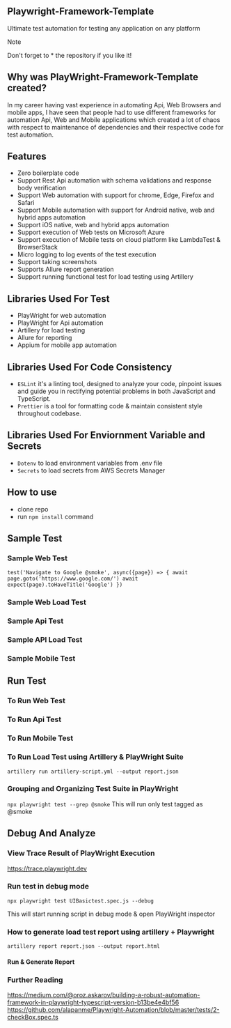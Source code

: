 ## Playwright-Framework-Template

Ultimate test automation for testing any application on any platform

> [!NOTE]
> Don't forget to \* the repository if you like it!

## Why was PlayWright-Framework-Template created?

In my career having vast experience in automating Api, Web Browsers and mobile apps, I have seen that people had to use different frameworks for automation Api, Web and Mobile applications which created a lot of chaos with respect to maintenance of dependencies and their respective code for test automation.

## Features

- Zero boilerplate code
- Support Rest Api automation with schema validations and response body verification
- Support Web automation with support for chrome, Edge, Firefox and Safari
- Support Mobile automation with support for Android native, web and hybrid apps automation
- Support iOS native, web and hybrid apps automation
- Support execution of Web tests on Microsoft Azure
- Support execution of Mobile tests on cloud platform like LambdaTest & BrowserStack
- Micro logging to log events of the test execution
- Support taking screenshots
- Supports Allure report generation
- Support running functional test for load testing using Artillery

## Libraries Used For Test

- PlayWright for web automation
- PlayWright for Api automation
- Artillery for load testing
- Allure for reporting
- Appium for mobile app automation

## Libraries Used For Code Consistency

- `ESLint` it's a linting tool, designed to analyze your code, pinpoint issues and guide you in rectifying potential problems in both JavaScript and TypeScript.
- `Prettier` is a tool for formatting code & maintain consistent style throughout codebase.

## Libraries Used For Enviornment Variable and Secrets
- `Dotenv` to load environment variables from .env file
- `Secrets` to load secrets from AWS Secrets Manager

## How to use

- clone repo
- run `npm install` command

## Sample Test

### Sample Web Test

`test('Navigate to Google @smoke', async({page}) => {
    await page.goto('https://www.google.com/')
    await expect(page).toHaveTitle('Google')
})`

### Sample Web Load Test

### Sample Api Test

### Sample API Load Test

### Sample Mobile Test

## Run Test

### To Run Web Test

### To Run Api Test

### To Run Mobile Test

### To Run Load Test using Artillery & PlayWright Suite

`artillery run artillery-script.yml --output report.json`

### Grouping and Organizing Test Suite in PlayWright

`npx playwright test --grep @smoke`
This will run only test tagged as @smoke

## Debug And Analyze

### View Trace Result of PlayWright Execution

https://trace.playwright.dev

### Run test in debug mode

`npx playwright test UIBasictest.spec.js --debug`

This will start running script in debug mode & open PlayWright inspector

### How to generate load test report using artillery + Playwright

`artillery report report.json --output report.html`

#### Run & Generate Report

### Further Reading

https://medium.com/@oroz.askarov/building-a-robust-automation-framework-in-playwright-typescript-version-b13be4e4bf56
https://github.com/alapanme/Playwright-Automation/blob/master/tests/2-checkBox.spec.ts
